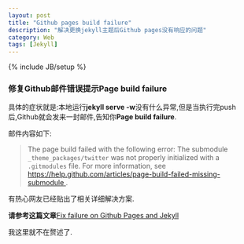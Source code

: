 ```yaml
---
layout: post
title: "Github pages build failure"
description: "解决更换jekyll主题后Github pages没有响应的问题"
category: Web
tags: [Jekyll]
---
```

{% include JB/setup %}

### 修复Github邮件错误提示Page build failure
具体的症状就是:本地运行**jekyll serve -w**没有什么异常,但是当执行完push后,Github就会发来一封邮件,告知你**Page build failure**.

邮件内容如下:

> The page build failed with the following error:
> The submodule `_theme_packages/twitter` was not properly initialized with a `.gitmodules` file. For more information, see [https://help.github.com/articles/page-build-failed-missing-submodule
](https://help.github.com/articles/page-build-failed-missing-submodule).

有热心网友已经贴出了相关详细解决方案.

**请参考这篇文章**[Fix failure on Github Pages and Jekyll](http://theloverz.me/note/2013/12/06/fix-failure-on-github-pages-and-jekyll/ "写的很详细哦")

我这里就不在赘述了.

